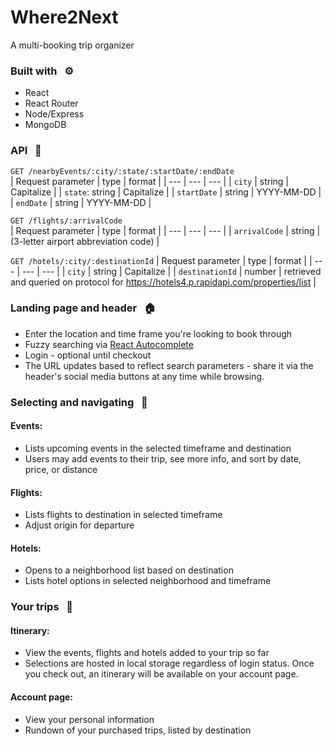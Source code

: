 # Where2Next
A multi-booking trip organizer

### Built with &nbsp; ⚙️
- React
- React Router
- Node/Express
- MongoDB

### API &nbsp; 🔌


`GET /nearbyEvents/:city/:state/:startDate/:endDate` <br />
| Request parameter  | type | format |
| --- | --- | --- | 
| `city`  | string | Capitalize |
| `state`: string | Capitalize |
| `startDate` | string | YYYY-MM-DD |
| `endDate` | string | YYYY-MM-DD |

`GET /flights/:arrivalCode` <br />
| Request parameter  | type | format |
| --- | --- | --- | 
| `arrivalCode` | string | (3-letter airport abbreviation code) |

`GET /hotels/:city/:destinationId`
| Request parameter  | type | format |
| --- | --- | --- | 
| `city`  | string | Capitalize |
| `destinationId` | number | retrieved and queried on protocol for https://hotels4.p.rapidapi.com/properties/list |

### Landing page and header &nbsp; 🏠
- Enter the location and time frame you're looking to book through
- Fuzzy searching via <a href="https://github.com/reactjs/react-autocomplete">React Autocomplete</a>
- Login - optional until checkout
- The URL updates based to reflect search parameters - share it via the header's social media buttons at any time while browsing.

### Selecting and navigating &nbsp; 🔀

#### Events:
- Lists upcoming events in the selected timeframe and destination
- Users may add events to their trip, see more info, and sort by date, price, or distance

#### Flights:
- Lists flights to destination in selected timeframe
- Adjust origin for departure

#### Hotels:
- Opens to a neighborhood list based on destination
- Lists hotel options in selected neighborhood and timeframe

### Your trips &nbsp; 👤

#### Itinerary:
- View the events, flights and hotels added to your trip so far
- Selections are hosted in local storage regardless of login status. Once you check out, an itinerary will be available on your account page.

#### Account page:
- View your personal information
- Rundown of your purchased trips, listed by destination
